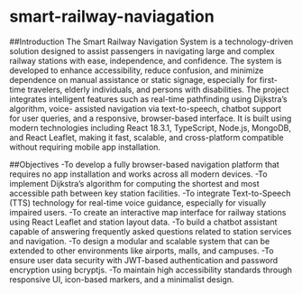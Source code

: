 # smart-railway-naviagation
##Introduction
The Smart Railway Navigation System is a technology-driven solution designed to assist passengers 
in navigating large and complex railway stations with ease, independence, and confidence. The system 
is developed to enhance accessibility, reduce confusion, and minimize dependence on manual assistance 
or static signage, especially for first-time travelers, elderly individuals, and persons with disabilities. 
The project integrates intelligent features such as real-time pathfinding using Dijkstra’s algorithm, voice- 
assisted navigation via text-to-speech, chatbot support for user queries, and a responsive, browser-based 
interface. It is built using modern technologies including React 18.3.1, TypeScript, Node.js, MongoDB, 
and React Leaflet, making it fast, scalable, and cross-platform compatible without requiring mobile app 
installation.  

##Objectives 
-To develop a fully browser-based navigation platform that requires no app installation and works 
across all modern devices. 
-To implement Dijkstra’s algorithm for computing the shortest and most accessible path between key 
station facilities. 
-To integrate Text-to-Speech (TTS) technology for real-time voice guidance, especially for visually 
impaired users. 
-To create an interactive map interface for railway stations using React Leaflet and station layout data. 
-To build a chatbot assistant capable of answering frequently asked questions related to station 
services and navigation. 
-To design a modular and scalable system that can be extended to other environments like airports, 
malls, and campuses. 
-To ensure user data security with JWT-based authentication and password encryption using bcryptjs. 
-To maintain high accessibility standards through responsive UI, icon-based markers, and a minimalist 
design. 
